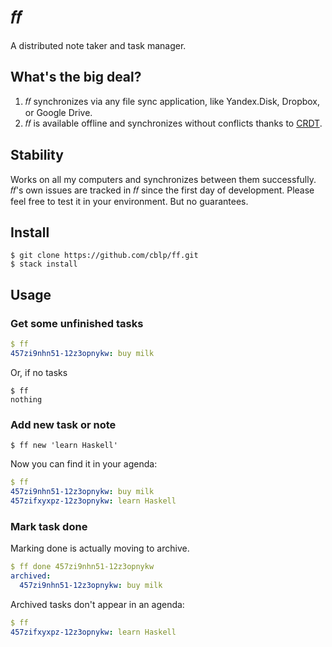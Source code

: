 # 𝑓𝑓

A distributed note taker and task manager.

## What's the big deal?

1.  𝑓𝑓 synchronizes via any file sync application, like Yandex.Disk,
    Dropbox, or Google Drive.
2.  𝑓𝑓 is available offline and synchronizes without conflicts thanks to
    [CRDT](https://github.com/cblp/crdt).

## Stability

Works on all my computers and synchronizes between them successfully.
𝑓𝑓's own issues are tracked in 𝑓𝑓 since the first day of development.
Please feel free to test it in your environment.
But no guarantees.

## Install

    $ git clone https://github.com/cblp/ff.git
    $ stack install

## Usage

### Get some unfinished tasks

```yaml
$ ff
457zi9nhn51-12z3opnykw: buy milk
```

Or, if no tasks

    $ ff
    nothing

### Add new task or note

    $ ff new 'learn Haskell'

Now you can find it in your agenda:

```yaml
$ ff
457zi9nhn51-12z3opnykw: buy milk
457zifxyxpz-12z3opnykw: learn Haskell
```

### Mark task done

Marking done is actually moving to archive.

```yaml
$ ff done 457zi9nhn51-12z3opnykw
archived:
  457zi9nhn51-12z3opnykw: buy milk
```

Archived tasks don't appear in an agenda:

```yaml
$ ff
457zifxyxpz-12z3opnykw: learn Haskell
```
